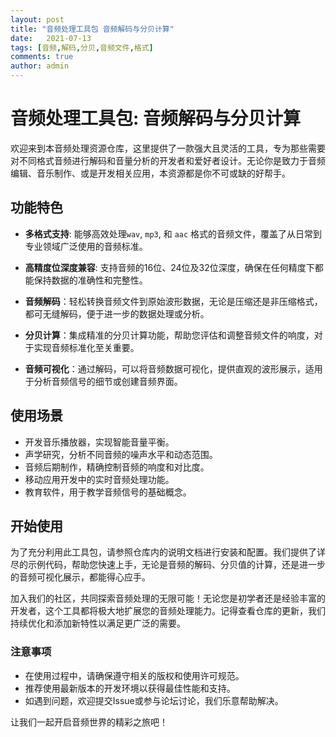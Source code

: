 ```yaml
---
layout: post
title: "音频处理工具包 音频解码与分贝计算"
date:   2021-07-13
tags: [音频,解码,分贝,音频文件,格式]
comments: true
author: admin
---
```

# 音频处理工具包: 音频解码与分贝计算

欢迎来到本音频处理资源仓库，这里提供了一款强大且灵活的工具，专为那些需要对不同格式音频进行解码和音量分析的开发者和爱好者设计。无论你是致力于音频编辑、音乐制作、或是开发相关应用，本资源都是你不可或缺的好帮手。

## 功能特色

- **多格式支持**: 能够高效处理`wav`, `mp3`, 和 `aac` 格式的音频文件，覆盖了从日常到专业领域广泛使用的音频标准。
  
- **高精度位深度兼容**: 支持音频的16位、24位及32位深度，确保在任何精度下都能保持数据的准确性和完整性。
  
- **音频解码**：轻松转换音频文件到原始波形数据，无论是压缩还是非压缩格式，都可无缝解码，便于进一步的数据处理或分析。
  
- **分贝计算**：集成精准的分贝计算功能，帮助您评估和调整音频文件的响度，对于实现音频标准化至关重要。
  
- **音频可视化**：通过解码，可以将音频数据可视化，提供直观的波形展示，适用于分析音频信号的细节或创建音频界面。

## 使用场景

- 开发音乐播放器，实现智能音量平衡。
- 声学研究，分析不同音频的噪声水平和动态范围。
- 音频后期制作，精确控制音频的响度和对比度。
- 移动应用开发中的实时音频处理功能。
- 教育软件，用于教学音频信号的基础概念。

## 开始使用

为了充分利用此工具包，请参照仓库内的说明文档进行安装和配置。我们提供了详尽的示例代码，帮助您快速上手，无论是音频的解码、分贝值的计算，还是进一步的音频可视化展示，都能得心应手。

加入我们的社区，共同探索音频处理的无限可能！无论您是初学者还是经验丰富的开发者，这个工具都将极大地扩展您的音频处理能力。记得查看仓库的更新，我们持续优化和添加新特性以满足更广泛的需要。

### 注意事项

- 在使用过程中，请确保遵守相关的版权和使用许可规范。
- 推荐使用最新版本的开发环境以获得最佳性能和支持。
- 如遇到问题，欢迎提交Issue或参与论坛讨论，我们乐意帮助解决。

让我们一起开启音频世界的精彩之旅吧！